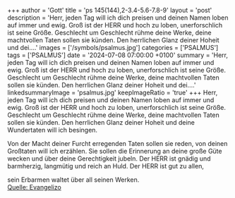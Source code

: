 +++
author = 'Gott'
title = 'ps 145(144),2-3.4-5.6-7.8-9'
layout = 'post'
description = 'Herr, jeden Tag will ich dich preisen und deinen Namen loben auf immer und ewig. Groß ist der HERR und hoch zu loben, unerforschlich ist seine Größe.  Geschlecht um Geschlecht rühme deine Werke, deine machtvollen Taten sollen sie künden. Den herrlichen Glanz deiner Hoheit und dei....'
images = ['/symbols/psalmus.jpg']
categories = ['PSALMUS']
tags = ['PSALMUS']
date = '2024-07-08 07:00:00 +0100'
summary = 'Herr, jeden Tag will ich dich preisen und deinen Namen loben auf immer und ewig. Groß ist der HERR und hoch zu loben, unerforschlich ist seine Größe.  Geschlecht um Geschlecht rühme deine Werke, deine machtvollen Taten sollen sie künden. Den herrlichen Glanz deiner Hoheit und dei....'
linkedsummaryImage = 'psalmus.jpg'
keepImageRatio = 'true'
+++
Herr, jeden Tag will ich dich preisen und deinen Namen loben auf immer und ewig.
Groß ist der HERR und hoch zu loben, unerforschlich ist seine Größe. 
Geschlecht um Geschlecht rühme deine Werke, deine machtvollen Taten sollen sie künden.
Den herrlichen Glanz deiner Hoheit und deine Wundertaten will ich besingen.<!--more-->

Von der Macht deiner Furcht erregenden Taten sollen sie reden, von deinen Großtaten will ich erzählen.
Sie sollen die Erinnerung an deine große Güte wecken und über deine Gerechtigkeit jubeln.
Der HERR ist gnädig und barmherzig, langmütig und reich an Huld.
Der HERR ist gut zu allen, 

sein Erbarmen waltet über all seinen Werken.<br> [Quelle: Evangelizo](https://evangeliumtagfuertag.org/DE/gospel)